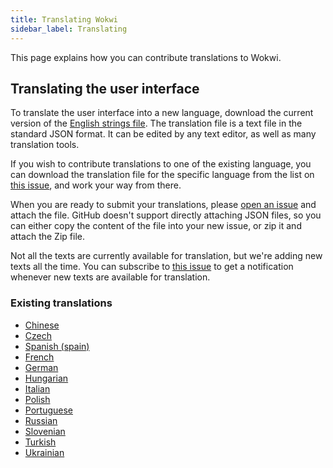 ```yaml
---
title: Translating Wokwi
sidebar_label: Translating
---
```


This page explains how you can contribute translations to Wokwi.

## Translating the user interface

To translate the user interface into a new language, download the current version of the [English strings file](https://wokwi.com/api/i18n/en.json). The translation file is a text file in the standard JSON format. It can be edited by any text editor, as well as many translation tools.

If you wish to contribute translations to one of the existing language, you can download the translation file for the specific language from the list on [this issue](https://github.com/wokwi/wokwi-features/issues/221), and work your way from there.

When you are ready to submit your translations, please [open an issue](https://github.com/wokwi/wokwi-features/issues/new?assignees=&labels=enhancement&template=translation.md&title=) and attach the file. GitHub doesn't support directly attaching JSON files, so you can either copy the content of the file into your new issue, or zip it and attach the Zip file.

Not all the texts are currently available for translation, but we're adding new texts all the time. You can subscribe to [this issue](https://github.com/wokwi/wokwi-features/issues/221) to get a notification whenever new texts are available for translation.

### Existing translations

- [Chinese](https://wokwi.com/projects/new?lang=zh)
- [Czech](https://wokwi.com/projects/new?lang=cs)
- [Spanish (spain)](https://wokwi.com/projects/new?lang=es-ES)
- [French](https://wokwi.com/projects/new?lang=fr)
- [German](https://wokwi.com/projects/new?lang=de)
- [Hungarian](https://wokwi.com/projects/new?lang=hu)
- [Italian](https://wokwi.com/projects/new?lang=it)
- [Polish](https://wokwi.com/projects/new?lang=pl)
- [Portuguese](https://wokwi.com/projects/new?lang=pt-BR)
- [Russian](https://wokwi.com/projects/new?lang=ru)
- [Slovenian](https://wokwi.com/projects/new?lang=sl)
- [Turkish](https://wokwi.com/projects/new?lang=tr)
- [Ukrainian](https://wokwi.com/projects/new?lang=uk)
